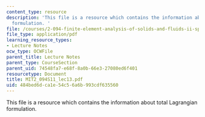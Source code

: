 ```yaml
---
content_type: resource
description: 'This file is a resource which contains the information about total Lagrangian
  formulation. '
file: /courses/2-094-finite-element-analysis-of-solids-and-fluids-ii-spring-2011/484bed6dca1e54c56a6b993cdf635560_MIT2_094S11_lec13.pdf
file_type: application/pdf
learning_resource_types:
- Lecture Notes
ocw_type: OCWFile
parent_title: Lecture Notes
parent_type: CourseSection
parent_uid: 74548fa7-e68f-8a0b-66e3-27080ed6f401
resourcetype: Document
title: MIT2_094S11_lec13.pdf
uid: 484bed6d-ca1e-54c5-6a6b-993cdf635560
---
```

This file is a resource which contains the information about total Lagrangian formulation. 

